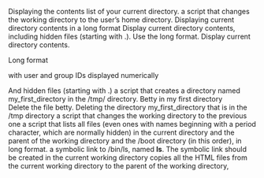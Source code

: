 Displaying the contents list of your current directory.
  a script that changes the working directory to the user’s home directory.
 Displaying current directory contents in a long format
 Display current directory contents, including hidden files (starting with .). Use the long format.
 Display current directory contents.



Long format

with user and group IDs displayed numerically

And hidden files (starting with .) 
  a script that creates a directory named my_first_directory in the /tmp/ directory.
 Betty in my first directory  
 Delete the file betty.
 Deleting  the directory my_first_directory that is in the /tmp directory 
  a script that changes the working directory to the previous one 
 a script that lists all files (even ones with names beginning with a period character, which are normally hidden) in the current directory and the parent of the working directory and the /boot directory (in this order), in long format. 
a symbolic link to /bin/ls, named __ls__. The symbolic link should be created in the current working directory 
copies all the HTML files from the current working directory to the parent of the working directory,
